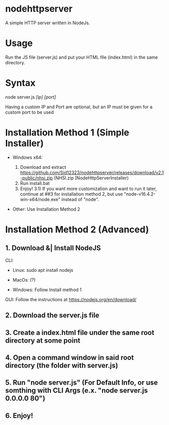 # nodehttpserver
A simple HTTP server written in NodeJs.

# Usage
Run the JS file (server.js) and put your HTML file (index.html) in the same directory.

# Syntax
node server.js *[ip]* *[port]*

Having a custom IP and Port are optional, but an IP must be given for a custom port to be used

# Installation Method 1 (Simple Installer)
- Windows x64: 
  1) Download and extract https://github.com/Sid12323/nodehttpserver/releases/download/v2.1-public/nhsi.zip (NHSI.zip [NodeHttpServerInstaller)
  2) Run install.bat
  3) Enjoy!
  3.1) If you want more customization and want to run it later, continue at ##3 for installation method 2, but use "node-v16.4.2-win-x64/node.exe" instead of "node".
  
 - Other: Use Installation Method 2

# Installation Method 2 (Advanced)
## 1. Download &| Install NodeJS
CLI: 

- Linux: sudo apt install nodejs

- MacOs: (?)

- Windows: Follow Install method 1

GUI: Follow the instructions at https://nodejs.org/en/download/

## 2. Download the server.js file
## 3. Create a index.html file under the same root directory at some point
## 4. Open a command window in said root directory (the folder with server.js)
## 5. Run "node server.js" (For Default Info, or use somthing with CLI Args (e.x. "node server.js 0.0.0.0 80")
## 6. Enjoy!
